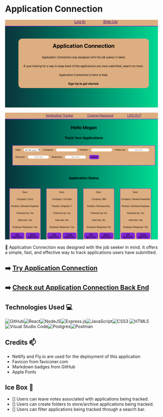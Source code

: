 # Application Connection

![Application Connection Screenshot](src/assets/AppConnect.png)

![Application Connection Screenshot](src/assets/AppConnectForm.png)

📌 Application Connection was designed with the job seeker in mind. It offers a simple, fast, and effective way to track applications users have submitted. 

## ➡️ [Try Application Connection](https://application-connection.netlify.app/)

## ➡️ [Check out Application Connection Back End](https://github.com/Megans766/ApplicationConnection-back)

## Technologies Used 💻

![GitHub](https://img.shields.io/badge/github-%23121011.svg?style=for-the-badge&logo=github&logoColor=white)![React](https://img.shields.io/badge/react-%2320232a.svg?style=for-the-badge&logo=react&logoColor=%2361DAFB)![NodeJS](https://img.shields.io/badge/node.js-6DA55F?style=for-the-badge&logo=node.js&logoColor=white)![Express.js](https://img.shields.io/badge/express.js-%23404d59.svg?style=for-the-badge&logo=express&logoColor=%2361DAFB)![JavaScript](https://img.shields.io/badge/javascript-%23323330.svg?style=for-the-badge&logo=javascript&logoColor=%23F7DF1E)![CSS3](https://img.shields.io/badge/css3-%231572B6.svg?style=for-the-badge&logo=css3&logoColor=white)
![HTML5](https://img.shields.io/badge/html5-%23E34F26.svg?style=for-the-badge&logo=html5&logoColor=white)![Visual Studio Code](https://img.shields.io/badge/Visual%20Studio%20Code-0078d7.svg?style=for-the-badge&logo=visual-studio-code&logoColor=white)![Postgres](https://img.shields.io/badge/postgres-%23316192.svg?style=for-the-badge&logo=postgresql&logoColor=white)![Postman](https://img.shields.io/badge/Postman-FF6C37?style=for-the-badge&logo=postman&logoColor=white)

## Credits 📫
* Netlify and Fly.io are used for the deployment of this application
* Favicon from faviconer.com
* Markdown badges from GitHub
* Apple Fonts

## Ice Box 🧊
- [] Users can leave notes associated with applications being tracked.
- [] Users can create folders to store/archive applications being tracked.
- [] Users can filter applications being tracked through a seacrh bar.
